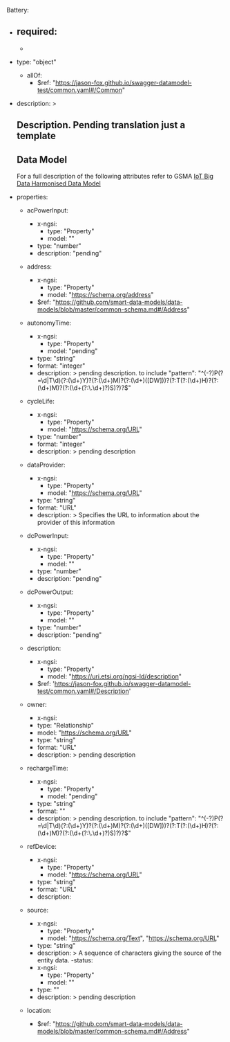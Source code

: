 Battery:
  - required:
    - 
    - 
  - type: "object"
    - allOf:
      - $ref: "https://jason-fox.github.io/swagger-datamodel-test/common.yaml#/Common"
   - description: >
      ## Description. Pending translation just a template
        
      ## Data Model

      For a full description of the following attributes refer to GSMA
      [IoT Big Data Harmonised Data Model](https://github.com/GSMADeveloper/NGSI-LD-Entities)
      
  - properties:  
    - acPowerInput:
      - x-ngsi:
        - type: "Property"
        - model: ""
      - type: "number"
      - description: "pending" 
    - address:
      - x-ngsi:
        - type: "Property"
        - model: "https://schema.org/address"
      - $ref: "https://github.com/smart-data-models/data-models/blob/master/common-schema.md#/Address"
    - autonomyTime:
      - x-ngsi:
        - type: "Property"
        - model: "pending"
      - type: "string"
      - format: "integer"
      - description: >
        pending description. to include "pattern": "^(-?)P(?=\\d|T\\d)(?:(\\d+)Y)?(?:(\\d+)M)?(?:(\\d+)([DW]))?(?:T(?:(\\d+)H)?(?:(\\d+)M)?(?:(\\d+(?:\\.\\d+)?)S)?)?$"
    - cycleLife:
      - x-ngsi:
        - type: "Property"
        - model: "https://schema.org/URL"
      - type: "number"
      - format: "integer"
      - description: >
        pending description
    - dataProvider:
      - x-ngsi:
        - type: "Property"
        - model: "https://schema.org/URL"
      - type: "string"
      - format: "URL"
      - description: >
        Specifies the URL to information about the provider of this information
    - dcPowerInput:
      - x-ngsi:
        - type: "Property"
        - model: ""
      - type: "number"
      - description: "pending"
    - dcPowerOutput:
      - x-ngsi:
        - type: "Property"
        - model: ""
      - type: "number"
      - description: "pending"  
    - description:
      - x-ngsi:
        - type: "Property"
        - model: "https://uri.etsi.org/ngsi-ld/description"
      - $ref: 'https://jason-fox.github.io/swagger-datamodel-test/common.yaml#/Description'       
    - owner:
      - x-ngsi:
       - type: "Relationship"
       - model: "https://schema.org/URL"
      - type: "string"
      - format: "URL"
      - description: >
            pending description
    - rechargeTime:
      - x-ngsi:
        - type: "Property"
        - model: "pending"
      - type: "string"
      - format: ""
      - description: >
        pending description. to include "pattern": "^(-?)P(?=\\d|T\\d)(?:(\\d+)Y)?(?:(\\d+)M)?(?:(\\d+)([DW]))?(?:T(?:(\\d+)H)?(?:(\\d+)M)?(?:(\\d+(?:\\.\\d+)?)S)?)?$"

    - refDevice:
      - x-ngsi:
        - type: "Property"
        - model: "https://schema.org/URL"
      - type: "string"
      - format: "URL"
      - description:
    - source:
      - x-ngsi:
        - type: "Property"
        - model: "https://schema.org/Text", "https://schema.org/URL"
      - type: "string"
      - description: >
            A sequence of characters giving the source of the entity data.
    -status:
      - x-ngsi:
        - type: "Property"
        - model: ""
      - type: ""
      - description: > 
        pending description
    - location:
      - $ref: "https://github.com/smart-data-models/data-models/blob/master/common-schema.md#/Address"
      
    
        
      
